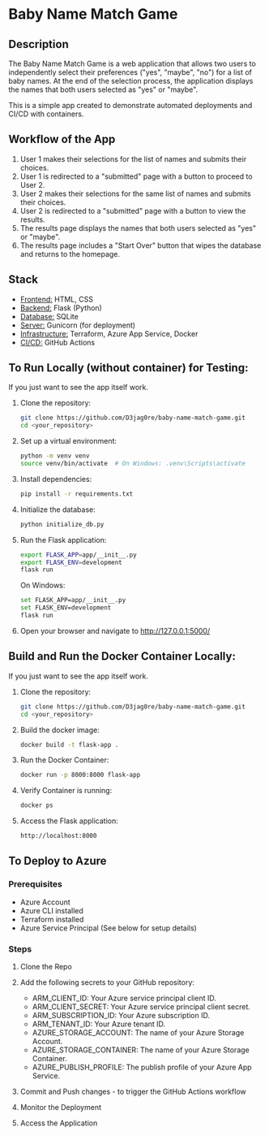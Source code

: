 # Baby Name Match Game 

## Description 

The Baby Name Match Game is a web application that allows two users to independently select their preferences ("yes", "maybe", "no") for a list of baby names. At the end of the selection process, the application displays the names that both users selected as "yes" or "maybe".

This is a simple app created to demonstrate automated deployments and CI/CD with containers. 

## Workflow of the App

1. User 1 makes their selections for the list of names and submits their choices.
2. User 1 is redirected to a "submitted" page with a button to proceed to User 2.
3. User 2 makes their selections for the same list of names and submits their choices.
4. User 2 is redirected to a "submitted" page with a button to view the results.
5. The results page displays the names that both users selected as "yes" or "maybe".
6. The results page includes a "Start Over" button that wipes the database and returns to the homepage.

## Stack

* <ins>Frontend:</ins> HTML, CSS
* <ins>Backend:</ins> Flask (Python)
* <ins>Database:</ins> SQLite
* <ins>Server:</ins> Gunicorn (for deployment)
* <ins>Infrastructure:</ins> Terraform, Azure App Service, Docker 
* <ins>CI/CD:</ins> GitHub Actions


## To Run Locally (without container) for Testing: 
If you just want to see the app itself work.

1. Clone the repository:

    ```bash
    git clone https://github.com/D3jag0re/baby-name-match-game.git
    cd <your_repository>
    ```

2. Set up a virtual environment:

    ```bash
    python -m venv venv
    source venv/bin/activate  # On Windows: .venv\Scripts\activate
    ```

3. Install dependencies:

    ```bash
    pip install -r requirements.txt
    ```

4. Initialize the database:

    ```bash
    python initialize_db.py
    ```

5. Run the Flask application:

    ```bash
    export FLASK_APP=app/__init__.py
    export FLASK_ENV=development
    flask run
    ```

    On Windows:

    ```bash
    set FLASK_APP=app/__init__.py
    set FLASK_ENV=development
    flask run
    ```

6. Open your browser and navigate to http://127.0.0.1:5000/ 



## Build and Run the Docker Container Locally: 
If you just want to see the app itself work.

1. Clone the repository:

    ```bash
    git clone https://github.com/D3jag0re/baby-name-match-game.git
    cd <your_repository>
    ```

2. Build the docker image:

    ```bash
    docker build -t flask-app .
    ```

3. Run the Docker Container:

    ```bash
    docker run -p 8000:8000 flask-app
    ```

4. Verify Container is running:

    ```bash
    docker ps
    ```

5. Access the Flask application:

    ```bash
   http://localhost:8000
    ```


## To Deploy to Azure 

### Prerequisites

* Azure Account
* Azure CLI installed
* Terraform installed
* Azure Service Principal (See below for setup details)

### Steps

1. Clone the Repo 

2. Add the following secrets to your GitHub repository:
    * ARM_CLIENT_ID: Your Azure service principal client ID.
    * ARM_CLIENT_SECRET: Your Azure service principal client secret.
    * ARM_SUBSCRIPTION_ID: Your Azure subscription ID.
    * ARM_TENANT_ID: Your Azure tenant ID.
    * AZURE_STORAGE_ACCOUNT: The name of your Azure Storage Account.
    * AZURE_STORAGE_CONTAINER: The name of your Azure Storage Container.
    * AZURE_PUBLISH_PROFILE: The publish profile of your Azure App Service.

3. Commit and Push changes - to trigger the GitHub Actions workflow

4. Monitor the Deployment

5. Access the Application 
